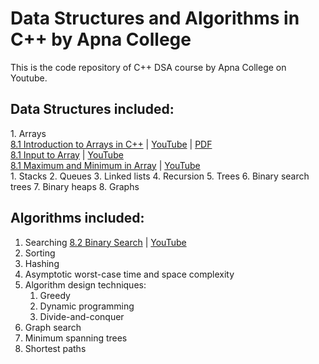 # Data Structures and Algorithms in C++ by Apna College #

This is the code repository of C++ DSA course by Apna College on Youtube.

## Data Structures included: ##

<p>
1. Arrays <br>
<a href="./8_1_1_introduction_to_arrays.cpp" target="_blank">8.1 Introduction to Arrays in C++</a> | <a href="https://youtu.be/PyTK_g1l8V8" target="_blank">YouTube</a> | <a href="https://nbviewer.org/github/purushottamnawale/apnacollege/blob/main/8_1_introduction_to_arrays_in_cpp.pdf">PDF</a><br>
<a href="./8_1_2_input_to_array.cpp" target="_blank">    8.1 Input to Array</a> | <a href="https://youtu.be/PyTK_g1l8V8?t=355" target="_blank">YouTube</a><br>
<a href="./8_1_3_max_min_in_array.cpp" target="_blank">8.1 Maximum and Minimum in Array</a> | <a href="https://youtu.be/PyTK_g1l8V8?t=468" target="_blank">YouTube</a><br>
1. Stacks
2. Queues
3. Linked lists
4. Recursion
5. Trees
6. Binary search trees
7. Binary heaps
8.  Graphs
</p>


## Algorithms included: ##
1. Searching
<a href="./8_2_binary_search.cpp" target="_blank">8.2 Binary Search</a> | <a href="https://youtu.be/PyTK_g1l8V8?t=468" target="_blank">YouTube</a><br>
2. Sorting
3. Hashing
4. Asymptotic worst-case time and space complexity
5. Algorithm design techniques:
    1. Greedy
    2. Dynamic programming
    3. Divide-and-conquer
6. Graph search
7. Minimum spanning trees
8. Shortest paths
